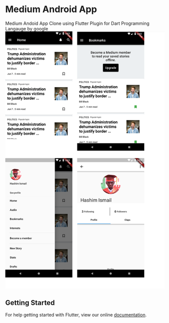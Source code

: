 # Medium Android App

Medium Andoid App Clone using Flutter Plugin for Dart Programming Langauge by google
![alt text](lib/screenshots/group.png "Description goes here")

## Getting Started

For help getting started with Flutter, view our online
[documentation](https://flutter.io/).
